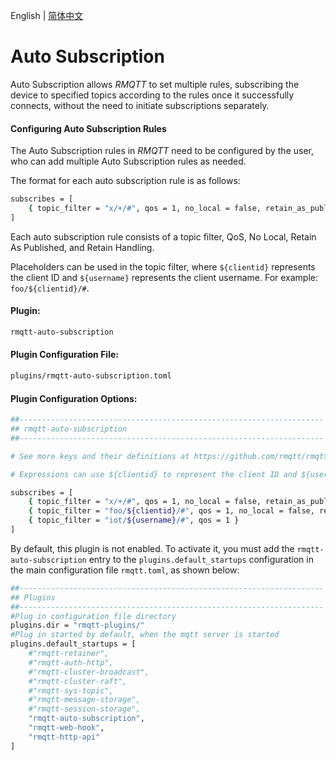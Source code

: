 English | [简体中文](../zh_CN/auto-subscription.md)


# Auto Subscription

Auto Subscription allows *RMQTT* to set multiple rules, subscribing the device to specified topics according to the 
rules once it successfully connects, without the need to initiate subscriptions separately.

#### Configuring Auto Subscription Rules

The Auto Subscription rules in *RMQTT* need to be configured by the user, who can add multiple Auto Subscription rules as needed.

The format for each auto subscription rule is as follows:
```bash
subscribes = [
    { topic_filter = "x/+/#", qos = 1, no_local = false, retain_as_published = false, retain_handling = 0 }
]
```

Each auto subscription rule consists of a topic filter, QoS, No Local, Retain As Published, and Retain Handling.

Placeholders can be used in the topic filter, where `${clientid}` represents the client ID and `${username}` represents
the client username. For example: `foo/${clientid}/#`.

#### Plugin:

```bash
rmqtt-auto-subscription
```

#### Plugin Configuration File:

```bash
plugins/rmqtt-auto-subscription.toml
```

#### Plugin Configuration Options:

```bash
##--------------------------------------------------------------------
## rmqtt-auto-subscription
##--------------------------------------------------------------------

# See more keys and their definitions at https://github.com/rmqtt/rmqtt/blob/master/docs/en_US/auto-subscription.md

# Expressions can use ${clientid} to represent the client ID and ${username} to represent the client username.

subscribes = [
    { topic_filter = "x/+/#", qos = 1, no_local = false, retain_as_published = false, retain_handling = 0 },
    { topic_filter = "foo/${clientid}/#", qos = 1, no_local = false, retain_as_published = false, retain_handling = 0 },
    { topic_filter = "iot/${username}/#", qos = 1 }
]
```

By default, this plugin is not enabled. To activate it, you must add the `rmqtt-auto-subscription` entry to the
`plugins.default_startups` configuration in the main configuration file `rmqtt.toml`, as shown below:
```bash
##--------------------------------------------------------------------
## Plugins
##--------------------------------------------------------------------
#Plug in configuration file directory
plugins.dir = "rmqtt-plugins/"
#Plug in started by default, when the mqtt server is started
plugins.default_startups = [
    #"rmqtt-retainer",
    #"rmqtt-auth-http",
    #"rmqtt-cluster-broadcast",
    #"rmqtt-cluster-raft",
    #"rmqtt-sys-topic",
    #"rmqtt-message-storage",
    #"rmqtt-session-storage",
    "rmqtt-auto-subscription",
    "rmqtt-web-hook",
    "rmqtt-http-api"
]
```


